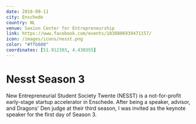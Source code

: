 ```yaml
---
date: 2018-09-11
city: Enschede
country: NL
venue: Saxion Center for Entrepreneurship
link: https://www.facebook.com/events/1838806939471157/
icon: /images/icons/nesst.png
color: "#ffb600"
coordinates: [51.912303, 4.430355]
---
```


# Nesst Season 3

New Entrepreneurial Student Society Twente (NESST) is a not-for-profit early-stage startup accelerator in Enschede. After being a speaker, advisor, and Dragons' Den judge at their third season, I was invited as the keynote speaker for the first day of Season 3.
